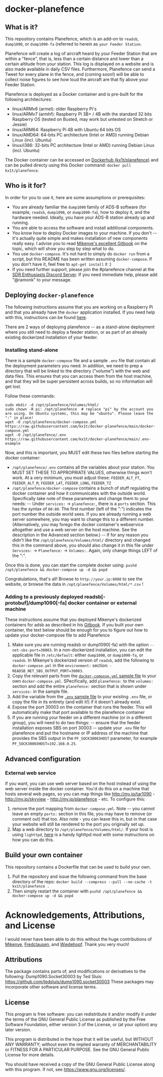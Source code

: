 # docker-planefence

## What is it?

This repository contains Planefence, which is an add-on to `readsb`, `dump1090`, or `dump1090-fa` (referred to herein as `your Feeder Station`.

Planefence will create a log of aircraft heard by your Feeder Station that are within a "fence", that is, less than a certain distance and lower than a certain
altitude from your station. This log is displayed on a website and is also made available in daily CSV files.
Furthermore, Planefence can send a Tweet for every plane in the fence, and (coming soon!) will be able to collect noise figures to see how loud the aircraft are that fly above your Feeder Station.

Planefence is deployed as a Docker container and is pre-built for the following architectures:
- linux/ARMv6 (armel): older Raspberry Pi's
- linux/ARMv7 (armhf): Raspberry Pi 3B+ / 4B with the standard 32 bits Raspberry OS (tested on Busted, may work but untested on Stretch or Jessie)
- linux/ARM64: Raspberry Pi 4B with Ubuntu 64 bits OS
- linux/AMD64: 64-bits PC architecture (Intel or AMD) running Debian Linux (incl. Ubuntu)
- linux/i386: 32-bits PC architecture (Intel or AMD) running Debian Linux (incl. Ubuntu)

The Docker container can be accessed on [Dockerhub (kx1t/planefence)](https://hub.docker.com/repository/docker/kx1t/planefence) and can be pulled directy using this Docker command: `docker pull kx1t/planefence`.

## Who is it for?
In order for you to use it, here are some assumptions or prerequisites:

- You are already familiar the `dump1090` family of ADS-B software (for example, `readsb`, `dump1090`, or `dump1090-fa`), how to deploy it, and the hardware needed. Ideally, you have your ADS-B station already up and running.
- You are able to access the software and install additional components.
- You know how to deploy Docker images to your machine. If you don't -- it's actually quite simple and makes installation of new components really easy. I advise you to read [Mikenye's excellent Gitbook](https://mikenye.gitbook.io/ads-b/) on the topic, which will show you step by step what to do.
- You use `docker-compose`. It's not hard to simply do `docker run` from a script, but this README has been written assuming `docker-compose`. If you don't have it, feel free to `apt-get install` it :)
- If you need further support, please join the #planefence channel at the [SDR Enthusiasts Discord Server](https://discord.gg/VDT25xNZzV). If you need immediate help, please add "@ramonk" to your message. 

## Deploying `docker-planefence`

The following instructions assume that you are working on a Raspberry Pi and that you already have the `docker` application installed. If you need help with this, instructions can be found [here](https://mikenye.gitbook.io/ads-b/setting-up-the-host-system/install-docker). 

There are 2 ways of deploying planefence -- as a stand-alone deployment where you still need to deploy a feeder station, or as part of an already existing dockerized installation of your feeder.

### Installing stand-alone
There is a sample `docker-compose` file and a sample `.env` file that contain all the deployment parameters you need. In addition, we need to prep a directory that will be linked to the directory ("volume") with the web and data files. This ensures that you can access them from the host machine, and that they will be super persistent across builds, so no information will get lost.

Follow these commands:
```
sudo mkdir -d /opt/planefence/Volumes/html/
sudo chown -R pi: /opt/planefence  # replace "pi" by the account you are using. On Ubuntu systems, this may be "ubuntu". Please leave the ":" in place! 
wget -O /opt/planefence/docker-compose.yml https://raw.githubusercontent.com/kx1t/docker-planefence/main/docker-compose.yml
wget -O /opt/planefence/.env https://raw.githubusercontent.com/kx1t/docker-planefence/main/.env-example
```
Now, and this is important, you MUST edit these two files before starting the docker container:
- `/opt/planefence/.env` contains all the variables about your station. You MUST SET THESE TO APPROPRIATE VALUES, otherwise things won't work. At a very minimum, you must adjust these: `FEEDER_ALT_FT`, `FEEDER_ALT_M`, `FEEDER_LAT`, `FEEDER_LONG`, `FEEDER_TZ`
- `/opt/planefence/docker-compose` contains a bunch of stuff regulating the docker container and how it communicates with the outside world. Specifically take note of these parameters and change them to your needs:
-- Under `services:` -> `planefence:`, there is a `ports` section. This has the syntax of `80:80`. The first number (left of the ":") indicates the port number the outside world sees. If you are already running a web server somewhere, you may want to change this to a different number. (Alternatively, you may forego the docker container's webservice altogether and use a web server on the host machine. See the description in the Advanced section below.)
-- If for any reason you didn't like the `/opt/planefence/Volumes/html/` directory and changed this in the command above, you should also change it in this file under `Services:` -> `Planefence:` -> `Volumes:`. Again, only change things LEFT of the ":". 

Once this is done, you can start the complete docker using:
```pushd /opt/planefence && docker-compose up -d && popd```

Congratulations, that's all! Browse to `http://your.ip:8088` to see the website, or browse the data in `/opt/planefence/Volumes/html/*.csv` !

### Adding to a previously deployed readsb[-protobuf]/dump1090[-fa] docker container or external machine
These instructions assume that you deployed Mikenye's dockerized containers for adsb as described in his [Gitbook](https://mikenye.gitbook.io/ads-b/). If you built your own container, the text below should be enough for you to figure out how to update your docker-compose file to add Planefence

1. Make sure you are running readsb or dump1090[-fa] with the option `--net-sbs-port=30003`. In a non-dockerized installation, you can edit the applicable file in `/etc/default`: either `dump1090`, or `dump1090-fa`, or `readsb`. In Mikenye's dockerized version of `readsb`, add the following to `docker-compose.yml` in the `environment:` section: `- READSB_NET_SBS_OUTPUT_PORT=30003`.
2. Copy the relevant parts from the [`docker-compose.yml` sample file](https://raw.githubusercontent.com/kx1t/docker-planefence/main/docker-compose.yml) to your own `docker-compose.yml`. SPecifically, add `planefence:` to the `volumes:` section and add the entire `planefence:` section that is shown under `services:` in the sample file.
3. Add the variable from the [`.env` sample file](https://raw.githubusercontent.com/kx1t/docker-planefence/main/.env-example) to your existing `.env` file, or copy the file in its entirety (and edit it!) if it doesn't already exist.
4. Expose the port 30003 on the container that runs the feeder. This will automatically make that port available to the planefence container
5. If you are running your feeder on a different machine (or in a different group), you will need to do two things:
-- ensure that the feeder installation exposes SBS on port 30003
-- update your `.env` file for planefence and put the hostname or IP address of the machine that provides the SBS output in the `PF_SOCK30003HOST` parameter, for example `PF_SOCK30003HOST=192.168.0.25`.


## Advanced configuration
### External web service

If you want, you can use web server based on the host instead of using the web server inside the docker container. You'd do this on a machine that hosts several web pages, so you can map things like http://my.ip/tar1090 - http://my.ip/skyview - http://my.ip/planefence - etc.
To configure this:
1. remove the port mapping from `docker-compose.yml`. Note -- you cannot leave an empty `ports:` section in this file, you may have to remove (or comment out) that too. Also note - you can leave this in, but in that case your website will still be rendered to the port you originally set up.
2. Map a web directory to `/opt/planefence/Volumes/html/`. If your host is using `lighttpd`, [here](https://raw.githubusercontent.com/kx1t/docker-planefence/main/planefence/88-planefence-on-host.conf) is a handy lighttpd mod with some instructions on how you can do this.

## Build your own container
This repository contains a Dockerfile that can be used to build your own.
1. Pull the repository and issue the following command from the base directory of the repo:
`docker build --compress --pull --no-cache -t kx1t/planefence .`
2. Then simply restart the container with `pushd /opt/planefence && docker-compose up -d && popd`

# Acknowledgements, Attributions, and License
I would never have been able to do this without the huge contributions of [Mikenye](http://github.com/mikenye), [Fredclausen](http://github.com/fredclausen), and [Wiedehopf](http://github.com/wiedehopf). Thank you very much!

## Attributions
The package contains parts of, and modifications or derivatives to the following:
Dump1090.Socket30003 by Ted Sluis: https://github.com/tedsluis/dump1090.socket30003
These packages may incorporate other software and license terms.

## License
This program is free software: you can redistribute it and/or modify it under the terms of the GNU General Public License as published by the Free Software Foundation, either version 3 of the License, or (at your option) any later version.

This program is distributed in the hope that it will be useful, but WITHOUT ANY WARRANTY; without even the implied warranty of MERCHANTABILITY or FITNESS FOR A PARTICULAR PURPOSE. See the GNU General Public License for more details.

You should have received a copy of the GNU General Public License along with this program. If not, see https://www.gnu.org/licenses/.


